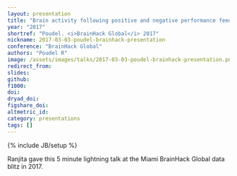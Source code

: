 ```yaml
---
layout: presentation
title: "Brain activity following positive and negative performance feedback among abstinent smokers"
year: "2017"
shortref: "Poudel. <i>BrainHack Global</i> 2017"
nickname: 2017-03-03-poudel-brainhack-presentation
conference: "BrainHack Global"
authors: "Poudel R"
image: /assets/images/talks/2017-03-03-poudel-brainhack-presentation.png
redirect_from:
slides:
github:
f1000:
doi:
dryad_doi:
figshare_doi:
altmetric_id:
category: presentations
tags: []
---
```

{% include JB/setup %}

Ranjita gave this 5 minute lightning talk at the Miami BrainHack Global data blitz in 2017.

